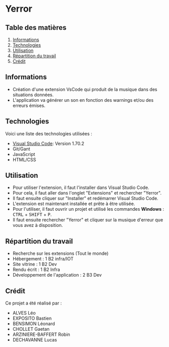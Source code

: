 # Yerror

## Table des matières

1. [Informations](#informations)
2. [Technologies](#technologies)
3. [Utilisation](#utilisation)
4. [Répartition du travail](#répartition-du-travail)
5. [Crédit](#crédit)

## Informations

- Création d'une extension VsCode qui produit de la musique dans des situations données.
- L'application va générer un son en fonction des warnings et/ou des erreurs émises.

## Technologies

Voici une liste des technologies utilisées :

- [Visual Studio Code](https://code.visualstudio.com/): Version 1.70.2
- Git/Gant
- JavaScript
- HTML/CSS

## Utilisation

- Pour utiliser l'extension, il faut l'installer dans Visual Studio Code.
- Pour cela, il faut aller dans l'onglet "Extensions" et rechercher "Yerror".
- Il faut ensuite cliquer sur "Installer" et redémarrer Visual Studio Code.
- L'extension est maintenant installée et prête à être utilisée.
- Pour l'utiliser, il faut ouvrir un projet et utilisé les commandes **Windows** : <kbd>CTRL</kbd> + <kbd>SHIFT</kbd> + <kbd>P</kbd>.
- Il faut ensuite rechercher "Yerror" et cliquer sur la musique d'erreur que vous avez à disposition.

## Répartition du travail

- Recherche sur les extensions (Tout le monde)
- Hébergement : 1 B2 infra/IOT
- Site vitrine : 1 B2 Dev
- Rendu écrit : 1 B2 Infra
- Développement de l'application : 2 B3 Dev

## Crédit

Ce projet a été réalisé par :

- ALVES Léo
- EXPOSITO Bastien
- BENSIMON Léonard
- CHOLLET Gaetan
- ARZINIERE-BAFFERT Robin
- DECHAVANNE Lucas
